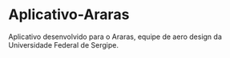 # Aplicativo-Araras
Aplicativo desenvolvido para o Araras, equipe de aero design da Universidade Federal de Sergipe.
